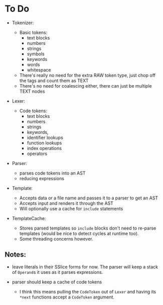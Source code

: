 # To Do

- Tokenizer:
  - Basic tokens:
    - text blocks
    - numbers
    - strings
    - symbols
    - keywords
    - words
    - whitespace
  - There's really no need for the extra RAW token type, just chop off the tags
    and count them as TEXT
  - There's no need for coalescing either, there can just be multiple TEXT
    nodes

- Lexer:
  - Code tokens:
    - text blocks
    - numbers
    - strings
    - keywords,
    - identifier lookups
    - function lookups
    - index operations
    - operators

- Parser:
  - parses code tokens into an AST
  - reducing expressions

- Template:
  - Accepts data or a file name and passes it to a parser to get an AST
  - Accepts input and renders it through the AST
  - Will optionally use a cache for `include` statements

- TemplateCache:
  - Stores parsed templates so `include` blocks don't need to re-parse
    templates (would be nice to detect cycles at runtime too).
  - Some threading concerns however.

## Notes:

- leave literals in their SSlice forms for now.  The parser will keep a stack
  of `Operand`s it uses as it parses expressions.

- parser should keep a cache of code tokens
  - I think this means pulling the `CodeToken` out of `Lexer` and having its
    `*next` functions accept a `CodeToken` argument.
